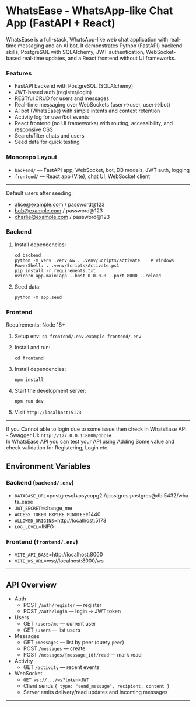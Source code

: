 # WhatsEase -  WhatsApp-like Chat App (FastAPI + React)

WhatsEase is a full-stack, WhatsApp-like web chat application with real-time messaging and an AI bot. It demonstrates Python (FastAPI) backend skills, PostgreSQL with SQLAlchemy, JWT authentication, WebSocket-based real-time updates, and a React frontend without UI frameworks.

### Features
- FastAPI backend with PostgreSQL (SQLAlchemy)
- JWT-based auth (register/login)
- RESTful CRUD for users and messages
- Real-time messaging over WebSockets (user↔user, user↔bot)
- AI bot (WhatsEase) with simple intents and context retention
- Activity log for user/bot events
- React frontend (no UI frameworks) with routing, accessibility, and responsive CSS
- Search/filter chats and users
- Seed data for quick testing

### Monorepo Layout
- `backend/` — FastAPI app, WebSocket, bot, DB models, JWT auth, logging
- `frontend/` — React app (Vite), chat UI, WebSocket client

---

Default users after seeding:
- alice@example.com / password@123
- bob@example.com / password@123
- charlie@example.com / password@123

### Backend

1. Install dependencies:
   ```
   cd backend
   python -m venv .venv && . .venv/Scripts/activate    # Windows PowerShell: . .venv/Scripts/Activate.ps1
   pip install -r requirements.txt
   uvicorn app.main:app --host 0.0.0.0 --port 8000 --reload
   ```
2. Seed data:
   ```
   python -m app.seed
   ```

### Frontend
Requirements: Node 18+

1. Setup env: `cp frontend/.env.example frontend/.env`
2. Install and run:
   ```
   cd frontend
   ```

2. Install dependencies:
   ```
   npm install
   ```

3. Start the development server:
   ```
   npm run dev
   ```
3. Visit `http://localhost:5173`

---

If you Cannot able to login due to some issue then check in WhatsEase API - Swagger UI: `http://127.0.0.1:8000/docs#`  
In WhatsEase API you can test your API using Adding Some value and check validation for Registering, Login etc.

## Environment Variables

### Backend (`backend/.env`)
- `DATABASE_URL`=postgresql+psycopg2://postgres:postgres@db:5432/whats_ease
- `JWT_SECRET`=change_me
- `ACCESS_TOKEN_EXPIRE_MINUTES`=1440
- `ALLOWED_ORIGINS`=http://localhost:5173
- `LOG_LEVEL`=INFO

### Frontend (`frontend/.env`)
- `VITE_API_BASE`=http://localhost:8000
- `VITE_WS_URL`=ws://localhost:8000/ws

---

## API Overview

- Auth
  - POST `/auth/register` — register
  - POST `/auth/login` — login → JWT token
- Users
  - GET `/users/me` — current user
  - GET `/users` — list users
- Messages
  - GET `/messages` — list by peer (query `peer`)
  - POST `/messages` — create
  - POST `/messages/{message_id}/read` — mark read
- Activity
  - GET `/activity` — recent events
- WebSocket
  - `GET ws://.../ws?token=JWT`
  - Client sends `{ type: "send_message", recipient, content }`
  - Server emits delivery/read updates and incoming messages

---



